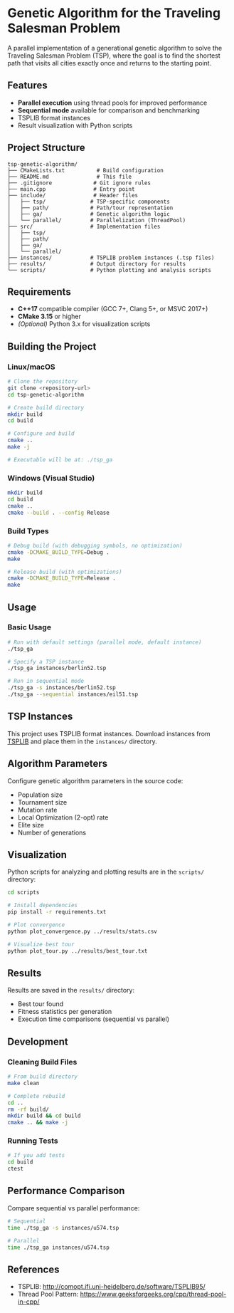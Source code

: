 # Genetic Algorithm for the Traveling Salesman Problem

A parallel implementation of a generational genetic algorithm to solve the Traveling Salesman Problem (TSP), where the goal is to find the shortest path that visits all cities exactly once and returns to the starting point.

## Features

- **Parallel execution** using thread pools for improved performance
- **Sequential mode** available for comparison and benchmarking
- TSPLIB format instances
- Result visualization with Python scripts

## Project Structure
```
tsp-genetic-algorithm/
├── CMakeLists.txt          # Build configuration
├── README.md               # This file
├── .gitignore             # Git ignore rules
├── main.cpp               # Entry point
├── include/               # Header files
│   ├── tsp/              # TSP-specific components
│   ├── path/             # Path/tour representation
│   ├── ga/               # Genetic algorithm logic
│   └── parallel/         # Parallelization (ThreadPool)
├── src/                  # Implementation files
│   ├── tsp/
│   ├── path/
│   ├── ga/
│   └── parallel/
├── instances/            # TSPLIB problem instances (.tsp files)
├── results/              # Output directory for results
└── scripts/              # Python plotting and analysis scripts
```

## Requirements

- **C++17** compatible compiler (GCC 7+, Clang 5+, or MSVC 2017+)
- **CMake 3.15** or higher
- *(Optional)* Python 3.x for visualization scripts

## Building the Project

### Linux/macOS
```bash
# Clone the repository
git clone <repository-url>
cd tsp-genetic-algorithm

# Create build directory
mkdir build
cd build

# Configure and build
cmake ..
make -j

# Executable will be at: ./tsp_ga
```

### Windows (Visual Studio)
```bash
mkdir build
cd build
cmake ..
cmake --build . --config Release
```

### Build Types
```bash
# Debug build (with debugging symbols, no optimization)
cmake -DCMAKE_BUILD_TYPE=Debug .
make

# Release build (with optimizations)
cmake -DCMAKE_BUILD_TYPE=Release .
make
```

## Usage

### Basic Usage
```bash
# Run with default settings (parallel mode, default instance)
./tsp_ga

# Specify a TSP instance
./tsp_ga instances/berlin52.tsp

# Run in sequential mode
./tsp_ga -s instances/berlin52.tsp
./tsp_ga --sequential instances/eil51.tsp
```

## TSP Instances

This project uses TSPLIB format instances. Download instances from [TSPLIB](http://comopt.ifi.uni-heidelberg.de/software/TSPLIB95/) and place them in the `instances/` directory.

## Algorithm Parameters

Configure genetic algorithm parameters in the source code:
- Population size
- Tournament size
- Mutation rate
- Local Optimization (2-opt) rate
- Elite size
- Number of generations

## Visualization

Python scripts for analyzing and plotting results are in the `scripts/` directory:
```bash
cd scripts

# Install dependencies
pip install -r requirements.txt

# Plot convergence
python plot_convergence.py ../results/stats.csv

# Visualize best tour
python plot_tour.py ../results/best_tour.txt
```

## Results

Results are saved in the `results/` directory:
- Best tour found
- Fitness statistics per generation
- Execution time comparisons (sequential vs parallel)

## Development

### Cleaning Build Files
```bash
# From build directory
make clean

# Complete rebuild
cd ..
rm -rf build/
mkdir build && cd build
cmake .. && make -j
```

### Running Tests
```bash
# If you add tests
cd build
ctest
```

## Performance Comparison

Compare sequential vs parallel performance:
```bash
# Sequential
time ./tsp_ga -s instances/u574.tsp

# Parallel
time ./tsp_ga instances/u574.tsp
```

## References

- TSPLIB: http://comopt.ifi.uni-heidelberg.de/software/TSPLIB95/
- Thread Pool Pattern: https://www.geeksforgeeks.org/cpp/thread-pool-in-cpp/
